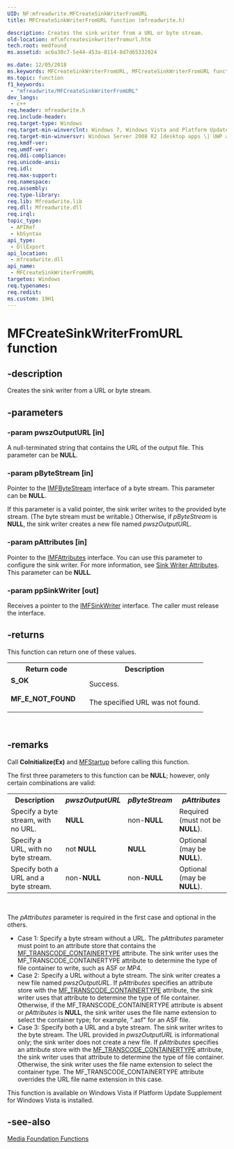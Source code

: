 ```yaml
---
UID: NF:mfreadwrite.MFCreateSinkWriterFromURL
title: MFCreateSinkWriterFromURL function (mfreadwrite.h)

description: Creates the sink writer from a URL or byte stream.
old-location: mf\mfcreatesinkwriterfromurl.htm
tech.root: medfound
ms.assetid: ac6a30c7-5e44-453a-8114-8d7d65332024

ms.date: 12/05/2018
ms.keywords: MFCreateSinkWriterFromURL, MFCreateSinkWriterFromURL function [Media Foundation], mf.mfcreatesinkwriterfromurl, mfreadwrite/MFCreateSinkWriterFromURL
ms.topic: function
f1_keywords: 
 - "mfreadwrite/MFCreateSinkWriterFromURL"
dev_langs:
 - c++
req.header: mfreadwrite.h
req.include-header: 
req.target-type: Windows
req.target-min-winverclnt: Windows 7, Windows Vista and Platform Update Supplement for Windows Vista [desktop apps \| UWP apps]
req.target-min-winversvr: Windows Server 2008 R2 [desktop apps \| UWP apps]
req.kmdf-ver: 
req.umdf-ver: 
req.ddi-compliance: 
req.unicode-ansi: 
req.idl: 
req.max-support: 
req.namespace: 
req.assembly: 
req.type-library: 
req.lib: Mfreadwrite.lib
req.dll: Mfreadwrite.dll
req.irql: 
topic_type:
 - APIRef
 - kbSyntax
api_type:
 - DllExport
api_location:
 - mfreadwrite.dll
api_name:
 - MFCreateSinkWriterFromURL
targetos: Windows
req.typenames: 
req.redist: 
ms.custom: 19H1
---
```


# MFCreateSinkWriterFromURL function


## -description


Creates the sink writer from a URL or byte stream.


## -parameters




### -param pwszOutputURL [in]

A null-terminated string that contains the URL of the output file. This parameter can be <b>NULL</b>.


### -param pByteStream [in]

Pointer to the <a href="https://docs.microsoft.com/windows/desktop/api/mfobjects/nn-mfobjects-imfbytestream">IMFByteStream</a> interface of a byte stream. This parameter can be <b>NULL</b>.

If this parameter is a valid pointer, the sink writer writes to the provided byte stream. (The byte stream must be writable.) Otherwise, if <i>pByteStream</i> is <b>NULL</b>, the sink writer creates a new file named <i>pwszOutputURL</i>.


### -param pAttributes [in]

Pointer to the <a href="https://docs.microsoft.com/windows/desktop/api/mfobjects/nn-mfobjects-imfattributes">IMFAttributes</a> interface. You can use this parameter to configure the sink writer. For more information, see <a href="https://docs.microsoft.com/windows/desktop/medfound/sink-writer-attributes">Sink Writer Attributes</a>. This parameter can be <b>NULL</b>. 


### -param ppSinkWriter [out]

Receives a pointer to the <a href="https://docs.microsoft.com/windows/desktop/api/mfreadwrite/nn-mfreadwrite-imfsinkwriter">IMFSinkWriter</a> interface. The caller must release the interface.


## -returns



This function can return one of these values.

<table>
<tr>
<th>Return code</th>
<th>Description</th>
</tr>
<tr>
<td width="40%">
<dl>
<dt><b>S_OK</b></dt>
</dl>
</td>
<td width="60%">
Success.

</td>
</tr>
<tr>
<td width="40%">
<dl>
<dt><b>MF_E_NOT_FOUND</b></dt>
</dl>
</td>
<td width="60%">
The specified URL was not found.

</td>
</tr>
</table>
 




## -remarks



Call <b>CoInitialize(Ex)</b> and <a href="https://docs.microsoft.com/windows/desktop/api/mfapi/nf-mfapi-mfstartup">MFStartup</a> before calling this function.

The first three parameters to this function can be <b>NULL</b>; however, only certain combinations are valid:


<table>
<tr>
<th>Description</th>
<th><i>pwszOutputURL</i></th>
<th><i>pByteStream</i></th>
<th><i>pAttributes</i></th>
</tr>
<tr>
<td>Specify a byte stream, with no URL.</td>
<td><b>NULL</b></td>
<td>non-<b>NULL</b></td>
<td>Required (must not be <b>NULL</b>).</td>
</tr>
<tr>
<td>Specify a URL, with no byte stream.</td>
<td>not <b>NULL</b></td>
<td><b>NULL</b></td>
<td>Optional (may be <b>NULL</b>).</td>
</tr>
<tr>
<td>Specify both a URL and a byte stream.</td>
<td>non-<b>NULL</b></td>
<td>non-<b>NULL</b></td>
<td>Optional (may be <b>NULL</b>).</td>
</tr>
</table>
 



The <i>pAttributes</i> parameter is required in the first case and optional in the others.

<ul>
<li>Case 1: Specify a byte stream without a URL. The <i>pAttributes</i> parameter must point to an attribute store that contains the <a href="https://docs.microsoft.com/windows/desktop/medfound/mf-transcode-containertype">MF_TRANSCODE_CONTAINERTYPE</a> attribute. The sink writer uses the  MF_TRANSCODE_CONTAINERTYPE attribute to determine the type of file container to write, such as ASF or MP4.</li>
<li>Case 2: Specify a URL without a byte stream. The sink writer creates a new file named <i>pwszOutputURL</i>. If <i>pAttributes</i> specifies an attribute store with the <a href="https://docs.microsoft.com/windows/desktop/medfound/mf-transcode-containertype">MF_TRANSCODE_CONTAINERTYPE</a> attribute, the sink writer uses that attribute to determine the type of file container. Otherwise, if the MF_TRANSCODE_CONTAINERTYPE attribute is absent or <i>pAttributes</i> is <b>NULL</b>, the sink writer uses the file name extension to select the container type; for example, ".asf" for an ASF file.</li>
<li>Case 3: Specify both a URL and a byte stream. The sink writer writes to the byte stream. The URL provided in <i>pwszOutputURL</i> is informational only; the sink writer does not create a new file. If <i>pAttributes</i> specifies an attribute store with the <a href="https://docs.microsoft.com/windows/desktop/medfound/mf-transcode-containertype">MF_TRANSCODE_CONTAINERTYPE</a> attribute, the sink writer uses that attribute to determine the type of file container. Otherwise, the sink writer uses the file name extension to select the container type. The MF_TRANSCODE_CONTAINERTYPE attribute overrides the URL file name extension in this case.</li>
</ul>
This function is available on Windows Vista if Platform Update Supplement for Windows Vista is installed.




## -see-also




<a href="https://docs.microsoft.com/windows/desktop/medfound/media-foundation-functions">Media Foundation Functions</a>
 

 

